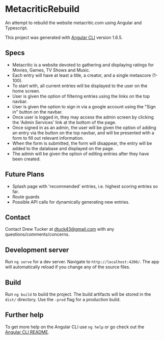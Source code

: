 # MetacriticRebuild

An attempt to rebuild the website metacritic.com using Angular and Typescript.

This project was generated with [Angular CLI](https://github.com/angular/angular-cli) version 1.6.5.


## Specs
* Metacritic is a website devoted to gathering and displaying ratings for Movies, Games, TV Shows and Music.
* Each entry will have at least a title, a creator, and a single metascore (1-100).
* To start with, all current entries will be displayed to the user on the home screen.
* User is given the option of filtering entries using the links on the top navbar.
* User is given the option to sign in via a google account using the "Sign in" button on the navbar.
* Once user is logged in, they may access the admin screen by clicking the 'Admin Services' link at the bottom of the page.
* Once signed in as an admin, the user will be given the option of adding an entry via the button on the top navbar, and will be presented with a form to fill out relevant information.
* When the form is submitted, the form will disappear, the entry will be added to the database and displayed on the page.
* The admin will be given the option of editing entries after they have been created.

## Future Plans
* Splash page with 'recommended' entries, i.e. highest scoring entries so far.
* Route guards
* Possible API calls for dynamically generating new entries.

## Contact

Contact Drew Tucker at dtuck43@gmail.com with any questions/comments/concerns.

## Development server

Run `ng serve` for a dev server. Navigate to `http://localhost:4200/`. The app will automatically reload if you change any of the source files.

## Build

Run `ng build` to build the project. The build artifacts will be stored in the `dist/` directory. Use the `-prod` flag for a production build.

## Further help

To get more help on the Angular CLI use `ng help` or go check out the [Angular CLI README](https://github.com/angular/angular-cli/blob/master/README.md).
